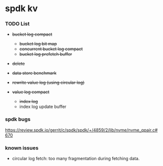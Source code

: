 # spdk kv

### TODO List
+ ~~bucket log compact~~

    + ~~bucket log bit map~~ 
    + ~~concurrent bucket log compact~~
    + ~~bucket log prefetch buffer~~

+ ~~delete~~
+ ~~data store benchmark~~
+ ~~rewrite value log (using circular log)~~
+ ~~value log compact~~

    + ~~index log~~
    + index log update buffer

### spdk bugs

https://review.spdk.io/gerrit/c/spdk/spdk/+/4859/2/lib/nvme/nvme_qpair.c#670

### known issues

+ circular log fetch: too many fragmentation during fetching data.